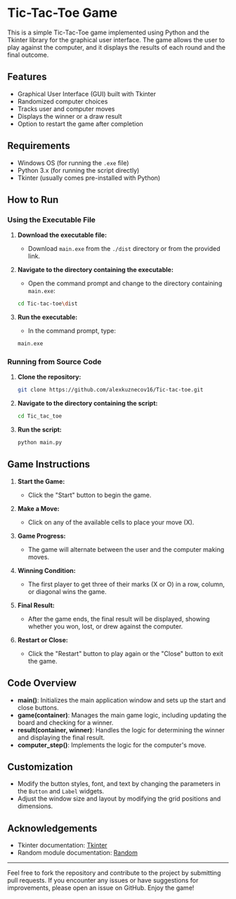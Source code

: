 # Tic-Tac-Toe Game

This is a simple Tic-Tac-Toe game implemented using Python and the Tkinter library for the graphical user interface. The game allows the user to play against the computer, and it displays the results of each round and the final outcome.

## Features

- Graphical User Interface (GUI) built with Tkinter
- Randomized computer choices
- Tracks user and computer moves
- Displays the winner or a draw result
- Option to restart the game after completion

## Requirements

- Windows OS (for running the `.exe` file)
- Python 3.x (for running the script directly)
- Tkinter (usually comes pre-installed with Python)

## How to Run

### Using the Executable File

1. **Download the executable file:**
    - Download `main.exe` from the `./dist` directory or from the provided link.

2. **Navigate to the directory containing the executable:**
    - Open the command prompt and change to the directory containing `main.exe`:

    ```bash
    cd Tic-tac-toe\dist
    ```

3. **Run the executable:**
    - In the command prompt, type:

    ```bash
    main.exe
    ```

### Running from Source Code

1. **Clone the repository:**

    ```bash
    git clone https://github.com/alexkuznecov16/Tic-tac-toe.git
    ```

2. **Navigate to the directory containing the script:**

    ```bash
    cd Tic_tac_toe
    ```

3. **Run the script:**

    ```bash
    python main.py
    ```

## Game Instructions

1. **Start the Game:**
    - Click the "Start" button to begin the game.

2. **Make a Move:**
    - Click on any of the available cells to place your move (X).

3. **Game Progress:**
    - The game will alternate between the user and the computer making moves.

4. **Winning Condition:**
    - The first player to get three of their marks (X or O) in a row, column, or diagonal wins the game.

5. **Final Result:**
    - After the game ends, the final result will be displayed, showing whether you won, lost, or drew against the computer.

6. **Restart or Close:**
    - Click the "Restart" button to play again or the "Close" button to exit the game.

## Code Overview

- **main()**: Initializes the main application window and sets up the start and close buttons.
- **game(container)**: Manages the main game logic, including updating the board and checking for a winner.
- **result(container, winner)**: Handles the logic for determining the winner and displaying the final result.
- **computer_step()**: Implements the logic for the computer's move.

## Customization

- Modify the button styles, font, and text by changing the parameters in the `Button` and `Label` widgets.
- Adjust the window size and layout by modifying the grid positions and dimensions.

## Acknowledgements

- Tkinter documentation: [Tkinter](https://docs.python.org/3/library/tkinter.html)
- Random module documentation: [Random](https://docs.python.org/3/library/random.html)

---

Feel free to fork the repository and contribute to the project by submitting pull requests. If you encounter any issues or have suggestions for improvements, please open an issue on GitHub. Enjoy the game!
